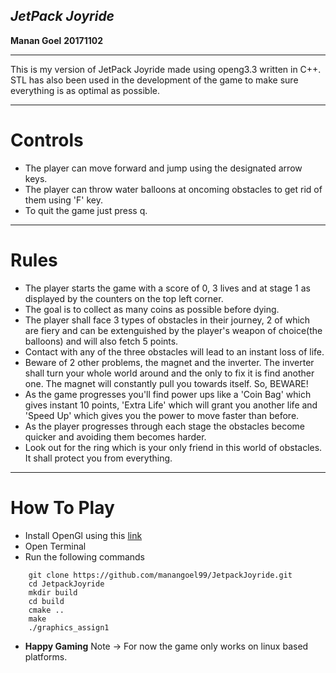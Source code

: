 ***JetPack Joyride***
-------------------------------------
**Manan Goel**
**20171102**

----------------------------------------
This is my version of JetPack Joyride made using openg3.3 written in C++. STL has also been used in the development of the game to make sure everything is as optimal as possible.

----------------------------------------
Controls
=============
-   The player can move forward and jump using the designated arrow keys.
-   The player can throw water balloons at oncoming obstacles to get rid of them using 'F' key.
-   To quit the game just press q.
   
------------------------------------------

Rules
===========
-   The player starts the game with a score of 0, 3 lives and at stage 1 as displayed by the counters on the top left corner.
-   The goal is to collect as many coins as possible before dying.
-   The player shall face 3 types of obstacles in their journey, 2 of which are fiery and can be extenguished by the player's weapon of choice(the balloons) and will also fetch 5 points.
-   Contact with any of the three obstacles will lead to an instant loss of life.
-   Beware of 2 other problems, the magnet and the inverter. The inverter shall turn your whole world around and the only to fix it is find another one. The magnet will constantly pull you towards itself. So, BEWARE!
-   As the game progresses you'll find power ups like a 'Coin Bag' which gives instant 10 points, 'Extra Life' which will grant you another life and 'Speed Up' which gives you the power to move faster than before.
-   As the player progresses through each stage the obstacles become quicker and avoiding them becomes harder.
-   Look out for the ring which is your only friend in this world of obstacles. It shall protect you from everything.
-------------------------
How To Play
=================
- Install OpenGl using this [link](https://docs.google.com/document/d/1yz5GG5jFkeTPmeg_H8FzzBsm-5mxkxlpoWuqnj3eMd8/edit?usp=sharing)
- Open Terminal
- Run the following commands
```
    git clone https://github.com/manangoel99/JetpackJoyride.git
    cd JetpackJoyride
    mkdir build
    cd build
    cmake ..
    make
    ./graphics_assign1
```
- **Happy Gaming**
Note -> For now the game only works on linux based platforms.
